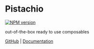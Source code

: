 # Pistachio

[![NPM version](https://img.shields.io/npm/v/@elonehoo/pistachio?color=a1b858&label=)](https://www.npmjs.com/package/vitest)

out-of-the-box ready to use composables

[GitHub](https://github.com/elonehoo/pistachio) | [Documentation](https://pistachio.elonehoo.xyz/)
